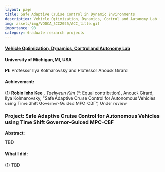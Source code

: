 ```yaml
---
layout: page
title: Safe Adaptive Cruise Control in Dynamic Environments
description: Vehicle Optimization, Dynamics, Control and Autonomy Lab (06.2024-02.2025), University of Michigan, MI, USA
img: assets/img/VODCA_ACC2025/ACC_title.gif
importance: 98
category: Graduate research projects
---
```


#### **<a href='https://vodca.engin.umich.edu/'>Vehicle Optimization, Dynamics, Control and Autonomy Lab</a>**
#### University of Michigan, MI, USA

**PI**:  Professor Ilya Kolmanovsky and Professor Anouck Girard

#### **Achievement**:

(1) **Robin Inho Kee** *, Taehyeun Kim* (*: Equal contribution), Anouck Girard, Ilya Kolmanovsky, "Safe Adaptive Cruise Control for Autonomous Vehicles using Time Shift Governor-Guided MPC-CBF”, Under review

### **Project**: **Safe Adaptive Cruise Control for Autonomous Vehicles using Time Shift Governor-Guided MPC-CBF**



**Abstract**: 

TBD



#### **What I did**:

(1) TBD



